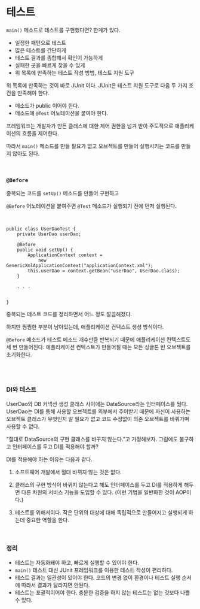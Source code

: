 # 테스트

`main()` 메소드로 테스트를 구현했다면? 한계가 있다.

- 일정한 패턴으로 테스트
- 많은 테스트를 간단하게
- 테스트 결과를 종합해서 확인이 가능하게
- 실패한 곳을 빠르게 찾을 수 있게
- 위 목록에 만족하는 테스트 작성 방법, 테스트 지원 도구

위 목록에 만족하는 것이 바로 JUnit 이다. JUnit은 테스트 지원 도구로 다음 두 가지 조건을 만족해야 한다.

- 메소드가 public 이어야 한다.
- 메소드에 `@Test` 어노테이션을 붙여야 한다.


프레임워크는 개발자가 만든 클래스에 대한 제어 권한을 넘겨 받아 주도적으로 애플리케이션의 흐름을 제어한다.

따라서 `main()` 메소드를 만들 필요가 없고 오브젝트를 만들어 실행시키는 코드를 만들지 않아도 된다.


<br />


### `@Before`
중복되는 코드를 `setUp()` 메소드를 만들어 구현하고

`@Before` 어노테이션을 붙여주면 `@Test` 메소드가 실행되기 전에 먼저 실행된다.


<br />


```
public class UserDaoTest {
    private UserDao userDao;

    @Before
    public void setUp() {
        ApplicationContext context =
            new GenericXmlApplicationContext("applicationContext.xml");
        this.userDao = context.getBean("userDao", UserDao.class);
    }

    . . .


}
```



중복되는 테스트 코드를 정리하면서 어느 정도 깔끔해졌다.

하지만 찜찜한 부분이 남아있는데, 애플리케이션 컨텍스트 생성 방식이다.


`@Before` 메소드가 테스트 메소드 개수만큼 반복되기 때문에 애플리케이션 컨텍스트도 세 번 만들어진다.
애플리케이션 컨텍스트가 만들어질 때는 모든 싱글톤 빈 오브젝트를 초기화한다.





<br />
<br />


### DI와 테스트

UserDao와 DB 커넥션 생성 클래스 사이에는 DataSource라는 인터페이스를 뒀다.
UserDao는 DI를 통해 사용할 오브젝트를 외부에서 주이받기 때문에
자신이 사용하는 오브젝트 클래스가 무엇인지 알 필요가 없고 코드 수정없이 의존 오브젝트를 바꿔가며 사용할 수 없다.

"절대로 DataSource의 구현 클래스를 바꾸지 않는다."고 가정해보자.
그럼에도 불구하고 인터페이스를 두고 DI를 적용해야 할까?

DI를 적용해야 하는 이유는 다음과 같다.

1. 소프트웨어 개발에서 절대 바뀌지 않는 것은 없다.

2. 클래스의 구현 방식이 바뀌지 않는다고 해도 인터페이스를 두고
DI를 적용하게 해두면 다른 차원의 서비스 기능을 도입할 수 있다.
(이런 기법을 일반화한 것이 AOP이다.)

3. 테스트를 위해서이다.
작은 단위의 대상에 대해 독립적으로 만들어지고
실행되게 하는데 중요한 역할을 한다.

<br />

### 정리

- 테스트는 자동화돼야 하고, 빠르게 실행할 수 있어야 한다.
- `main()` 테스트 대신 JUnit 프레임워크를 이용한 테스트 작성이 편리하다.
- 테스트 결과는 일관성이 있어야 한다.
코드의 변경 없이 환경이나 테스트 실행 순서에 따라서 결과가 달라지면 안된다.
- 테스트는 포괄적이어야 한다. 충분한 검증을 하지 않는 테스트는 없는 것보다 나쁠 수 있다.
